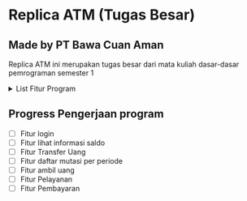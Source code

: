 # Replica ATM (Tugas Besar)
## Made by PT Bawa Cuan Aman

Replica ATM ini merupakan tugas besar dari mata kuliah dasar-dasar pemrograman semester 1

<details>
<summary>List Fitur Program</summary>
- Fitur login (maximal kesalahan input password 3x)
- Fitur lihat informasi saldo
- Fitur Transfer Uang (Limit transfer perhari tergantung dari jenis rekening)
- Fitur daftar mutasi per periode (mingguan/bulanan/per periode tertentu)
- Fitur ambil uang (dengan nominal sesuai menu ATM atau input tergantung pengguna)
- Fitur Pelayanan (Ubah password, ubah alamat e-mail, enable/disable kartu atm)
- Fitur Pembayaran (bayar listrik, pdam, top up, pajak)
</details>

## Progress Pengerjaan program
- [ ] Fitur login
- [ ] Fitur lihat informasi saldo
- [ ] Fitur Transfer Uang
- [ ] Fitur daftar mutasi per periode
- [ ] Fitur ambil uang
- [ ] Fitur Pelayanan
- [ ] Fitur Pembayaran